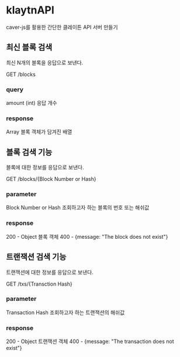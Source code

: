 # klaytnAPI
caver-js를 활용한 간단한 클레이튼 API 서버 만들기  
## 최신 블록 검색
최신 N개의 블록을 응답으로 보낸다.

GET /blocks

### query
amount (int) 응답 개수
### response
Array 블록 객체가 담겨진 배열
## 블록 검색 기능
블록에 대한 정보를 응답으로 보낸다.

GET /blocks/{Block Number or Hash}

### parameter
Block Number or Hash 조회하고자 하는 블록의 번호 또는 해쉬값
### response
200 - Object 블록 객체
400 - {message: "The block does not exist"}
## 트랜잭션 검색 기능
트랜잭션에 대한 정보를 응답으로 보낸다.

GET /txs/{Transction Hash}

### parameter
Transaction Hash 조회하고자 하는 트랜잭션의 해쉬값
### response
200 - Object 트랜잭션 객체
400 - {message: "The transaction does not exist"}
